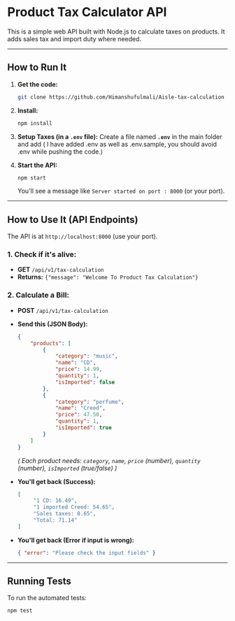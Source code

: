 # Product Tax Calculator API

This is a simple web API built with Node.js to calculate taxes on products. It adds sales tax and import duty where needed.

---

## How to Run It

1.  **Get the code:**
    ```bash
    git clone https://github.com/Himanshufulmali/Aisle-tax-calculation
    ```

2.  **Install:**
    ```bash
    npm install
    ```

3.  **Setup Taxes (in a `.env` file):**
    Create a file named **`.env`** in the main folder and add ( I have added .env as well as .env.sample, you should avoid .env while pushing the code.)

4.  **Start the API:**
    ```bash
    npm start
    ```
    You'll see a message like `Server started on port : 8000` (or your port).

---

## How to Use It (API Endpoints)

The API is at `http://localhost:8000` (use your port).

### 1. Check if it's alive:

* **GET** `/api/v1/tax-calculation`
* **Returns:** `{"message": "Welcome To Product Tax Calculation"}`

### 2. Calculate a Bill:

* **POST** `/api/v1/tax-calculation`
* **Send this (JSON Body):**
    ```json
    {
        "products": [
            { 
                "category": "music", 
                "name": "CD", 
                "price": 14.99, 
                "quantity": 1,
                "isImported": false 
            },
            { 
                "category": "perfume", 
                "name": "Creed", 
                "price": 47.50, 
                "quantity": 1, 
                "isImported": true 
            }
        ]
    }
    ```
    *( Each product needs: `category`, `name`, `price` (number), `quantity` (number), `isImported` (true/false) )*

* **You'll get back (Success):**
    ```json
    [
         "1 CD: 16.49",
         "1 imported Creed: 54.65",
         "Sales taxes: 8.65",
         "Total: 71.14"
    ]
    ```
* **You'll get back (Error if input is wrong):**
    ```json
    { "error": "Please check the input fields" }
    ```

---

## Running Tests

To run the automated tests:

```bash
npm test